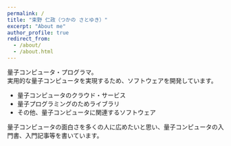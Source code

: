 ```yaml
---
permalink: /
title: "束野 仁政（つかの さとゆき）"
excerpt: "About me"
author_profile: true
redirect_from: 
  - /about/
  - /about.html
---
```


量子コンピュータ・プログラマ。  
実用的な量子コンピュータを実現するため、ソフトウェアを開発しています。
 * 量子コンピュータのクラウド・サービス
 * 量子プログラミングのためライブラリ
 * その他、量子コンピュータに関連するソフトウェア

量子コンピュータの面白さを多くの人に広めたいと思い、量子コンピュータの入門書、入門記事等を書いています。  
